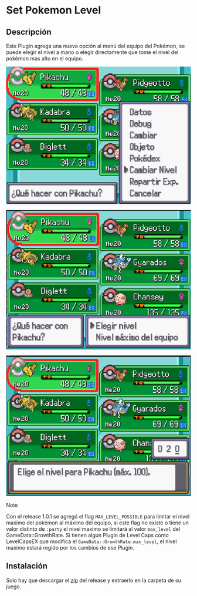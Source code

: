 # Set Pokemon Level

## Descripción

Este Plugin agrega una nueva opción al menú del equipo del Pokémon, se puede elegir el nivel a mano o elegir directamente que tome el nivel del pokémon mas alto en el equipo.

![Menu](images/main.png)

![sub menu](images/sub.png)

![level menu](images/choose.png)

> [!NOTE]
> Con el release 1.0.1 se agregó el flag `MAX_LEVEL_POSSIBLE` para limitar el nivel maximo del pokémon al máximo del equipo, si este flag no existe o tiene un valor distinto de `:party` el nivel maximo se limitará al valor `max_level` del GameData::GrowthRate.
> Si tienen algun Plugin de Level Caps como LevelCapsEX que modifica el `GameData::GrowthRate.max_level`, el nivel maximo estará regido por los cambios de ese Plugin.

## Instalación

Solo hay que descargar el [zip](https://github.com/Pokemon-Fan-Games/SetPokemonLevel/releases/download/v1.0.1/SetPokemonLevel.zip) del release y extraerlo en la carpeta de su juego.